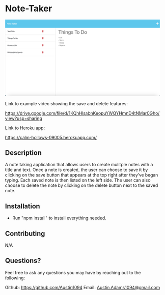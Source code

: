 # Note-Taker

![Screenshot of note taking app](./images/Note-Taker.png)

Link to example video showing the save and delete features:

https://drive.google.com/file/d/1KQhHlsabnKeopuYWQYHmnD4tNMar0Gho/view?usp=sharing

Link to Heroku app:

https://calm-hollows-09005.herokuapp.com/

## Description
  A note taking application that allows users to create mulitple notes with a title and text. Once a note is created, the user can choose to save it by clicking on the save button that appears at the top right after they've began typing. Each saved note is then listed on the left side. The user can also choose to delete the note by clicking on the delete button next to the saved note.

  ## Installation
  - Run "npm install" to install everything needed.

  ## Contributing
  N/A

  ## Questions?
  Feel free to ask any questions you may have by reaching out to the following:

  Github: https://github.com/Austin1094
  Email: Austin.Adams1094@gmail.com